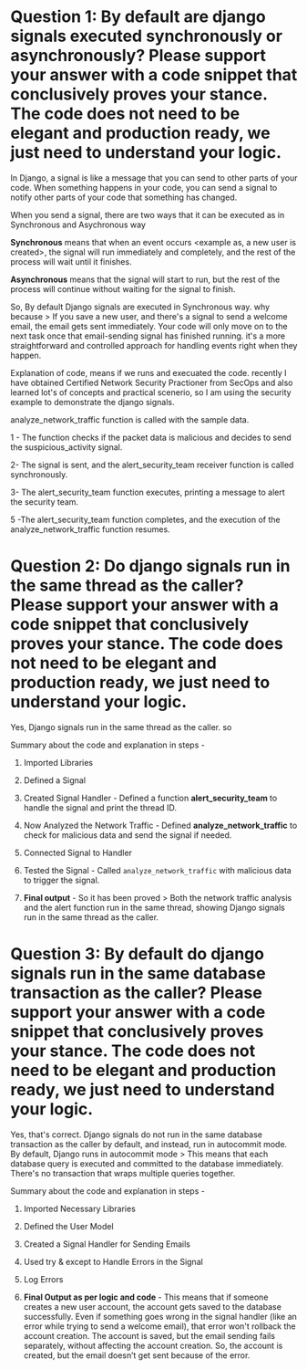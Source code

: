 # Question 1: By default are django signals executed synchronously or asynchronously? Please support your answer with a code snippet that conclusively proves your stance. The code does not need to be elegant and production ready, we just need to understand your logic.

In Django, a signal is like a message that you can send to other parts of your code. When something happens in your code, you can send a signal to notify other parts of your code that something has changed.

When you send a signal, there are two ways that it can be executed as in Synchronous and Asychronous way

**Synchronous** means that when an event occurs <example as, a new user is created>, the signal will run immediately and completely, and the rest of the process will wait until it finishes.

**Asynchronous** means that the signal will start to run, but the rest of the process will continue without waiting for the signal to finish.

So, By default Django signals are executed in Synchronous way. why because > If you save a new user, and there's a signal to send a welcome email, the email gets sent immediately. Your code will only move on to the next task once that email-sending signal has finished running. it's a more straightforward and controlled approach for handling events right when they happen.

Explanation of code, means if we runs and execuated the code. recently I have obtained Certified Network Security Practioner from SecOps and also learned lot's of concepts and practical scenerio, so I am using the security example to demonstrate the django signals.

analyze_network_traffic function is called with the sample data.

1 - The function checks if the packet data is malicious and decides to send the suspicious_activity signal.

2- The signal is sent, and the alert_security_team receiver function is called synchronously.

3- The alert_security_team function executes, printing a message to alert the security team.

5 -The alert_security_team function completes, and the execution of the analyze_network_traffic function resumes.

# Question 2: Do django signals run in the same thread as the caller? Please support your answer with a code snippet that conclusively proves your stance. The code does not need to be elegant and production ready, we just need to understand your logic.

Yes, Django signals run in the same thread as the caller. so 

Summary about the code and explanation in steps - 

1. Imported Libraries

2. Defined a Signal

3. Created Signal Handler - Defined a function **alert_security_team** to handle the signal and print the thread ID.

4. Now Analyzed the Network Traffic - Defined **analyze_network_traffic** to check for malicious data and send the signal if needed.

5. Connected Signal to Handler

6. Tested the Signal - Called `analyze_network_traffic` with malicious data to trigger the signal.

7. **Final output** - So it has been proved > Both the network traffic analysis and the alert function run in the same thread, showing Django signals run in the same thread as the caller.


# Question 3: By default do django signals run in the same database transaction as the caller? Please support your answer with a code snippet that conclusively proves your stance. The code does not need to be elegant and production ready, we just need to understand your logic.

Yes, that's correct. Django signals do not run in the same database transaction as the caller by default, and instead, run in autocommit mode.
By default, Django runs in autocommit mode > This means that each database query is executed and committed to the database immediately. There's no transaction that wraps multiple queries together.

Summary about the code and explanation in steps - 

1. Imported Necessary Libraries 

2. Defined the User Model

3. Created a Signal Handler for Sending Emails

4. Used try & except to Handle Errors in the Signal

5. Log Errors

6. **Final Output as per logic and code** - This means that if someone creates a new user account, the account gets saved to the database successfully. Even if something goes wrong in the signal handler (like an error while trying to send a welcome email), that error won't rollback the account creation. The account is saved, but the email sending fails separately, without affecting the account creation. So, the account is created, but the email doesn’t get sent because of the error. 

